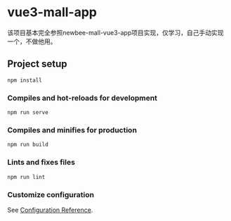 # vue3-mall-app

该项目基本完全参照newbee-mall-vue3-app项目实现，仅学习，自己手动实现一个，不做他用。

## Project setup
```
npm install
```

### Compiles and hot-reloads for development
```
npm run serve
```

### Compiles and minifies for production
```
npm run build
```

### Lints and fixes files
```
npm run lint
```

### Customize configuration
See [Configuration Reference](https://cli.vuejs.org/config/).
